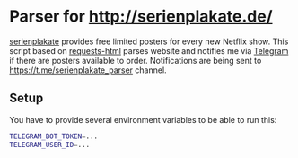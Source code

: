# Parser for http://serienplakate.de/

[serienplakate](http://serienplakate.de/) provides free limited posters for every new Netflix show.
This script based on [requests-html](https://github.com/kennethreitz/requests-html) parses website and notifies me via [Telegram](https://core.telegram.org/) if there are posters available to order.
Notifications are being sent to https://t.me/serienplakate_parser channel.


## Setup
You have to provide several environment variables to be able to run this:

```bash
TELEGRAM_BOT_TOKEN=...
TELEGRAM_USER_ID=...
```
